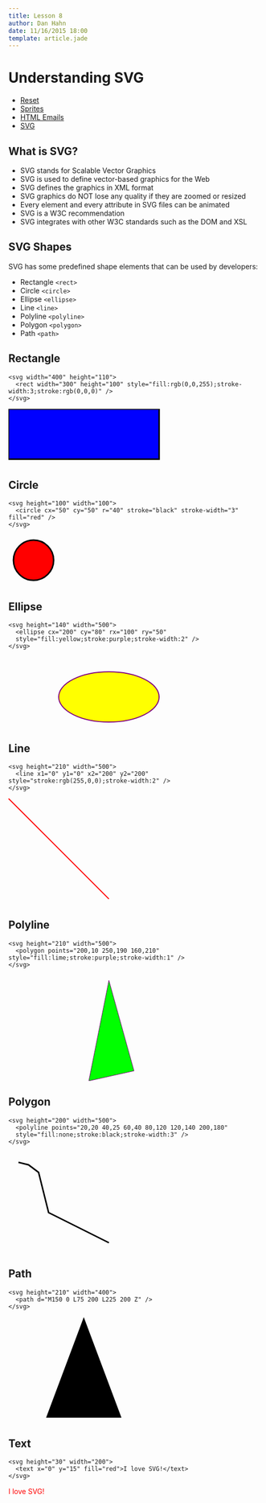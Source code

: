 ```yaml
---
title: Lesson 8
author: Dan Hahn
date: 11/16/2015 18:00
template: article.jade
---
```


# Understanding SVG

* [Reset]()
* [Sprites](sprites.html)
* [HTML Emails](email.html)
* [SVG](svg.html)

## What is SVG?

- SVG stands for Scalable Vector Graphics
- SVG is used to define vector-based graphics for the Web
- SVG defines the graphics in XML format
- SVG graphics do NOT lose any quality if they are zoomed or resized
- Every element and every attribute in SVG files can be animated
- SVG is a W3C recommendation
- SVG integrates with other W3C standards such as the DOM and XSL

## SVG Shapes

SVG has some predefined shape elements that can be used by developers:

- Rectangle `<rect>`
- Circle `<circle>`
- Ellipse `<ellipse>`
- Line `<line>`
- Polyline `<polyline>`
- Polygon `<polygon>`
- Path `<path>`

## Rectangle

    <svg width="400" height="110">
      <rect width="300" height="100" style="fill:rgb(0,0,255);stroke-width:3;stroke:rgb(0,0,0)" />
    </svg>

<svg width="400" height="110">
  <rect width="300" height="100" style="fill:rgb(0,0,255);stroke-width:3;stroke:rgb(0,0,0)" />
</svg>

## Circle

    <svg height="100" width="100">
      <circle cx="50" cy="50" r="40" stroke="black" stroke-width="3" fill="red" />
    </svg>

<svg height="100" width="100">
  <circle cx="50" cy="50" r="40" stroke="black" stroke-width="3" fill="red" />
</svg>

## Ellipse

    <svg height="140" width="500">
      <ellipse cx="200" cy="80" rx="100" ry="50"
      style="fill:yellow;stroke:purple;stroke-width:2" />
    </svg>

<svg height="140" width="500">
  <ellipse cx="200" cy="80" rx="100" ry="50"
  style="fill:yellow;stroke:purple;stroke-width:2" />
</svg>

## Line

    <svg height="210" width="500">
      <line x1="0" y1="0" x2="200" y2="200" style="stroke:rgb(255,0,0);stroke-width:2" />
    </svg>

<svg height="210" width="500">
  <line x1="0" y1="0" x2="200" y2="200" style="stroke:rgb(255,0,0);stroke-width:2" />
</svg>

## Polyline

    <svg height="210" width="500">
      <polygon points="200,10 250,190 160,210" style="fill:lime;stroke:purple;stroke-width:1" />
    </svg>

<svg height="210" width="500">
  <polygon points="200,10 250,190 160,210" style="fill:lime;stroke:purple;stroke-width:1" />
</svg>

## Polygon

    <svg height="200" width="500">
      <polyline points="20,20 40,25 60,40 80,120 120,140 200,180"
      style="fill:none;stroke:black;stroke-width:3" />
    </svg>

<svg height="200" width="500">
  <polyline points="20,20 40,25 60,40 80,120 120,140 200,180"
  style="fill:none;stroke:black;stroke-width:3" />
</svg>

## Path

    <svg height="210" width="400">
      <path d="M150 0 L75 200 L225 200 Z" />
    </svg>

<svg height="210" width="400">
    <path d="M150 0 L75 200 L225 200 Z" />
</svg>

## Text

    <svg height="30" width="200">
      <text x="0" y="15" fill="red">I love SVG!</text>
    </svg>

<svg height="30" width="200">
  <text x="0" y="15" fill="red">I love SVG!</text>
</svg>
